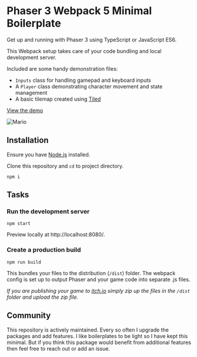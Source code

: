 # Phaser 3 Webpack 5 Minimal Boilerplate

Get up and running with Phaser 3 using TypeScript or JavaScript ES6.

This Webpack setup takes care of your code bundling and local development server.

Included are some handy demonstration files:

- `Inputs` class for handling gamepad and keyboard inputs
- A `Player` class demonstrating character movement and state management
- A basic tilemap created using [Tiled](https://www.mapeditor.org/)

[View the demo](https://sebsowter.github.io/phaser-webpack/)

![Mario](https://user-images.githubusercontent.com/7384630/55728490-1205fb00-5a0c-11e9-9fca-67641df3549b.jpg)

## Installation

Ensure you have [Node.js](https://nodejs.org) installed.

Clone this repository and `cd` to project directory.

```
npm i
```

## Tasks

### Run the development server

```
npm start
```

Preview locally at http://localhost:8080/.

### Create a production build

```
npm run build
```

This bundles your files to the distribution (`/dist`) folder. The webpack config is set up to output Phaser and your game code into separate .js files.

_If you are publishing your game to [itch.io](https://itch.io) simply zip up the files in the `/dist` folder and upload the zip file._

## Community

This repository is actively maintained. Every so often I upgrade the packages and add features. I like boilerplates to be light so I have kept this minimal. But if you think this package would benefit from additional features then feel free to reach out or add an issue.
